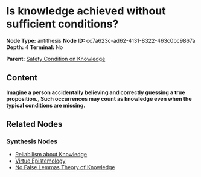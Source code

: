 # Is knowledge achieved without sufficient conditions?

**Node Type:** antithesis
**Node ID:** cc7a623c-ad62-4131-8322-463c0bc9867a
**Depth:** 4
**Terminal:** No

**Parent:** [Safety Condition on Knowledge](safety-condition-on-knowledge-synthesis-aa77ee72-0bde-4e22-a976-951d3026f0fe.md)

## Content

**Imagine a person accidentally believing and correctly guessing a true proposition.**, **Such occurrences may count as knowledge even when the typical conditions are missing.**

## Related Nodes

### Synthesis Nodes

- [Reliabilism about Knowledge](reliabilism-about-knowledge-synthesis-d0a41987-bc76-4b1c-b4a8-5a0da733cabf.md)
- [Virtue Epistemology](virtue-epistemology-synthesis-362dd243-aba0-484a-a73a-e3dd167cb185.md)
- [No False Lemmas Theory of Knowledge](no-false-lemmas-theory-of-knowledge-synthesis-cf9e3df4-689f-4dfb-aed4-6f742599b867.md)

